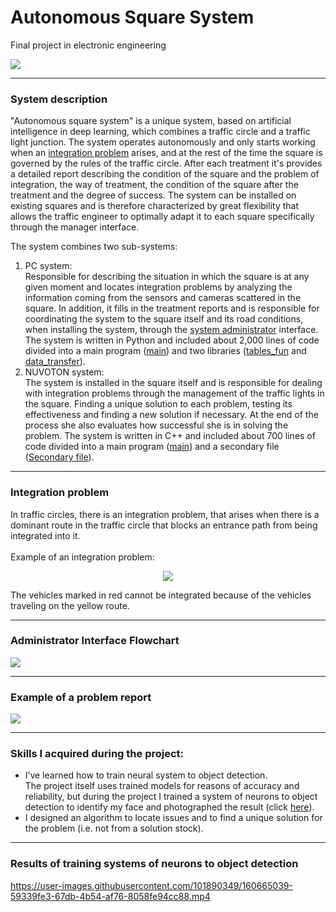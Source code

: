 # Autonomous Square System
<p>Final project in electronic engineering</p>

<img src='https://i.imgur.com/dPnLJzp.png'/>

---
### System description
<p>
  "Autonomous square system" is a unique system, based on artificial intelligence in deep learning, which combines a traffic circle and a traffic light junction. The     system operates autonomously and only starts working when an <a href='#integration problem'>integration problem</a> arises, and at the rest of the time the square is governed by the rules of the traffic   circle. After each treatment it's provides a detailed report describing the condition of the square and the problem of integration, the way of treatment, the         condition of the square after the treatment and the degree of success. The system can be installed on existing squares and is therefore characterized by great       flexibility that allows the traffic engineer to optimally adapt it to each square specifically through the manager interface.
</p>
<p>
  The system combines two sub-systems:<br>
  <ol>
    <li>
      PC system:<br> 
      Responsible for describing the situation in which the square is at any given moment and locates integration problems by analyzing the information coming from the
      sensors and cameras scattered in the square. In addition, it fills in the treatment reports and is responsible for coordinating the system to the square itself
      and its road conditions, when installing the system, through the <a href='#system administrator'>system administrator</a> interface. The system is written in Python and included about 2,000 lines
      of code divided into a main program (<a href='https://github.com/YakirNissim/Autonomous-Square-System/blob/master/PC%20System/main.py'>main</a>) and two
      libraries (<a href='https://github.com/YakirNissim/Autonomous-Square-System/blob/master/PC%20System/tables_fun.py'>tables_fun<a> and 
      <a href='https://github.com/YakirNissim/Autonomous-Square-System/blob/master/PC%20System/data_transfer.py'>data_transfer<a>).
    <li>
      NUVOTON system:<br> 
      The system is installed in the square itself and is responsible for dealing with integration problems through the management of the traffic lights in the square.
      Finding a unique solution to each problem, testing its effectiveness and finding a new solution if necessary. At the end of the process she also evaluates how
      successful she is in solving the problem. The system is written in C++ and included about 700 lines of code divided into a main program 
      (<a href='https://github.com/YakirNissim/Autonomous-Square-System/blob/master/NUVOTON%20System/main.c'>main<a>) and a secondary file 
      (<a href='https://github.com/YakirNissim/Autonomous-Square-System/blob/master/NUVOTON%20System/Secondary%20file'>Secondary file<a>).
    </li>
  </ol>

---
<p id='integration problem'></p>

### **Integration problem**
<p>
  In traffic circles, there is an integration problem, that arises when there is a dominant route in the traffic circle that blocks an entrance path from being
  integrated into it.<br><br>
  Example of an integration problem:<br>
  <p align='center'>
    <img src="https://i.imgur.com/fpgnxVc.jpg"/>
  </p>
  The vehicles marked in red cannot be integrated because of the vehicles traveling on the yellow route.
</p>

---
<p id='system administrator'></p>

### Administrator Interface Flowchart

  <img src='https://i.imgur.com/CzUw8Cn.jpg'/>

---
### Example of a problem report

<img src='https://i.imgur.com/VURCKA5.jpg'/>

---
### Skills I acquired during the project:
<ul>
  <li>
    I’ve learned how to train neural system to object detection.<br>
   The project itself uses trained models for reasons of accuracy and reliability, but during the project I trained a system of neurons to object detection to identify my face and photographed the result (click <a href="#object detection">here<a>).
  </li>
  <li>
    I designed an algorithm to locate issues and to find a unique solution for the problem (i.e. not from a solution stock).
  </li>
</ul>

---
<p id='object detection'></p>

### Results of training systems of neurons to object detection

  
  https://user-images.githubusercontent.com/101890349/160665039-59339fe3-67db-4b54-af76-8058fe94cc88.mp4
  
